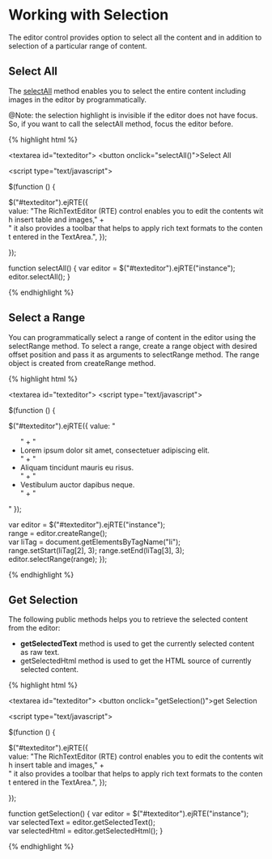 # Working with Selection

The editor control provides option to select all the content and in addition to selection of a particular range of content. 

## Select All 

The [selectAll](http://help.syncfusion.com/js/api/ejrte#methods "") method enables you to select the entire content including images in the editor by programmatically.

@Note: the selection highlight is invisible if the editor does not have focus. So, if you want to call the selectAll method, focus the editor before.

{% highlight html %}

<textarea id="texteditor"></textarea>
<button onclick="selectAll()">Select All</button>

<script type="text/javascript">

$(function () {

$("#texteditor").ejRTE({
value: "The RichTextEditor (RTE) control enables you to edit the contents with insert table and images," +
" it also provides a toolbar that helps to apply rich text formats to the content entered in the TextArea.",
});

});

function selectAll() {
var editor = $("#texteditor").ejRTE("instance");
editor.selectAll();
}

</script>
{% endhighlight %}

## Select a Range 

You can programmatically select a range of content in the editor using the selectRange method.  To select a range, create a range object with desired offset position and pass it as arguments to selectRange method. The range object is created from createRange method. 

{% highlight html %}

<textarea id="texteditor"></textarea>
<script type="text/javascript">

$(function () {

$("#texteditor").ejRTE({
value: "<ul>" +
"<li>Lorem ipsum dolor sit amet, consectetuer adipiscing elit.</li>" +
"<li>Aliquam tincidunt mauris eu risus.</li>" +
"<li>Vestibulum auctor dapibus neque.</li>" +
"</ul>"
});

var editor = $("#texteditor").ejRTE("instance");
range = editor.createRange();
var liTag = document.getElementsByTagName("li");
range.setStart(liTag[2], 3);
range.setEnd(liTag[3], 3);
editor.selectRange(range);
});

</script>
{% endhighlight %}

## Get Selection

The following public methods helps you to retrieve the selected content from the editor:

* **getSelectedText** method is used to get the currently selected content as raw text.
* getSelectedHtml method is used to get the HTML source of currently selected content.

{% highlight html %}

<textarea id="texteditor"></textarea>
<button onclick="getSelection()">get Selection</button>

<script type="text/javascript">

$(function () {

$("#texteditor").ejRTE({
value: "The RichTextEditor (RTE) control enables you to edit the contents with insert table and images," +
" it also provides a toolbar that helps to apply rich text formats to the content entered in the TextArea.",
});

});

function getSelection() {
var editor = $("#texteditor").ejRTE("instance");
var selectedText = editor.getSelectedText();
var selectedHtml = editor.getSelectedHtml();
}

</script>
{% endhighlight %}

